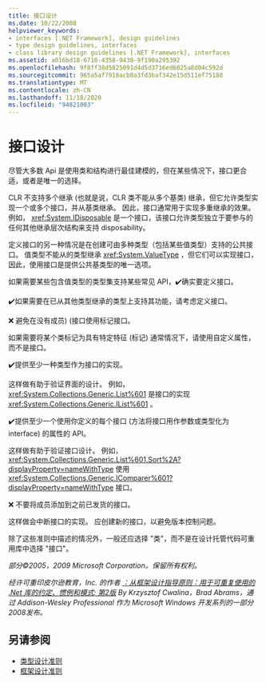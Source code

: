 ```yaml
---
title: 接口设计
ms.date: 10/22/2008
helpviewer_keywords:
- interfaces [.NET Framework], design guidelines
- type design guidelines, interfaces
- class library design guidelines [.NET Framework], interfaces
ms.assetid: a016bd18-6710-4358-9438-9f190a295392
ms.openlocfilehash: 9f8ff38d5825091d4d5d3716ed6025a8d04c592d
ms.sourcegitcommit: 965a5af7918acb0a3fd3baf342e15d511ef75188
ms.translationtype: MT
ms.contentlocale: zh-CN
ms.lasthandoff: 11/18/2020
ms.locfileid: "94821003"
---
```

# <a name="interface-design"></a>接口设计
尽管大多数 Api 是使用类和结构进行最佳建模的，但在某些情况下，接口更合适，或者是唯一的选择。

 CLR 不支持多个继承 (也就是说，CLR 类不能从多个基类) 继承，但它允许类型实现一个或多个接口，并从基类继承。 因此，接口通常用于实现多重继承的效果。 例如， <xref:System.IDisposable> 是一个接口，该接口允许类型独立于要参与的任何其他继承层次结构来支持 disposability。

 定义接口的另一种情况是在创建可由多种类型（包括某些值类型）支持的公共接口。 值类型不能从的类型继承 <xref:System.ValueType> ，但它们可以实现接口，因此，使用接口是提供公共基类型的唯一选项。

 如果需要某些包含值类型的类型集支持某些常见 API，✔️确实要定义接口。

 ✔️如果需要在已从其他类型继承的类型上支持其功能，请考虑定义接口。

 ❌ 避免在没有成员)  (接口使用标记接口。

 如果需要将某个类标记为具有特定特征 (标记) 通常情况下，请使用自定义属性，而不是接口。

 ✔️提供至少一种类型作为接口的实现。

 这样做有助于验证界面的设计。 例如， <xref:System.Collections.Generic.List%601> 是接口的实现 <xref:System.Collections.Generic.IList%601> 。

 ✔️提供至少一个使用你定义的每个接口 (方法将接口用作参数或类型化为 interface) 的属性的 API。

 这样做有助于验证接口设计。 例如， <xref:System.Collections.Generic.List%601.Sort%2A?displayProperty=nameWithType> 使用 <xref:System.Collections.Generic.IComparer%601?displayProperty=nameWithType> 接口。

 ❌ 不要将成员添加到之前已发货的接口。

 这样做会中断接口的实现。 应创建新的接口，以避免版本控制问题。

 除了这些准则中描述的情况外，一般还应选择 "类"，而不是在设计托管代码可重用库中选择 "接口"。

 *部分©2005，2009 Microsoft Corporation。保留所有权利。*

 *经许可重印皮尔逊教育，Inc. 的作者 [：从框架设计指导原则：用于可重复使用的 .Net 库的约定、惯例和模式; 第2版](https://www.informit.com/store/framework-design-guidelines-conventions-idioms-and-9780321545619) By Krzysztof Cwalina，Brad Abrams，通过 Addison-Wesley Professional 作为 Microsoft Windows 开发系列的一部分2008发布。*

## <a name="see-also"></a>另请参阅

- [类型设计准则](type.md)
- [框架设计准则](index.md)
